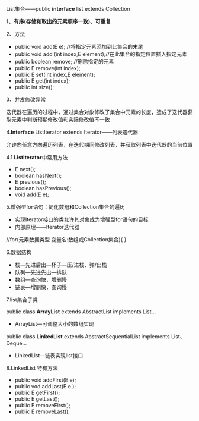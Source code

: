 List集合——public **interface** list<E> extends Collection<E>

**1、有序(存储和取出的元素顺序一致)、可重复**

2、方法

- public void add(E e); //将指定元素添加到此集合的末尾
- public void add (int index,E element);//在此集合的指定位置插入指定元素
- public boolean remove; //删除指定的元素
- public E remove(int index);
- public E set(int index,E element);
- public E get(int index);
- public int size();

3、并发修改异常

迭代器在遍历的过程中，通过集合对象修改了集合中元素的长度，造成了迭代器获取元素中判断预期修改值和实际修改值不一致

4.**Interface** ListIterator<E> extends Iterator<E>——列表迭代器

允许向任意方向遍历列表，在迭代期间修改列表，并获取列表中迭代器的当前位置

4.1 **ListIterator**中常用方法

- E next();
- boolean hasNext();
- E previous();
- boolean hasPrevious();
- void add(E e);


5.增强型for语句：简化数组和Collection集合的遍历

- 实现Iterator接口的类允许其对象成为增强型for语句的目标
- 内部原理——Iterator迭代器

//for(元素数据类型 变量名:数组或Collection集合){ }

6.数据结构

- 栈—先进后出—杯子—压/进栈、弹/出栈
- 队列—先进先出—排队
- 数组—查询快，增删慢
- 链表—增删快，查询慢

7.list集合子类

public class **ArrayList**<E> extends AbstractList<E>  implements List<E>...

- ArrayList—可调整大小的数组实现

public class **LinkedList**<E> extends AbstractSequentialList<E>  implements List<E>、Deque<E>...

- LinkedList—链表实现list接口

8.LinkedList 特有方法

- public void addFirst(E e);
- public vod addLast(E e );
- public E getFirst();
- public E getLast();
- public E removeFirst();
- public E removeLast();

